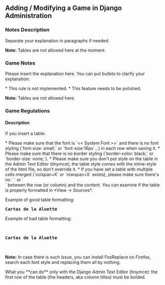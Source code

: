 ## Adding / Modifying a Game in Django Administration

### Notes Description

<p>Separate your explanation in paragraphs if needed.</p>
<p><b>Note:</b> Tables are not allowed here at the moment.</p>

### Game Notes

<p>Please insert the explanation here. You can put bullets to clarify your explanation: </p>
* This rule is not implemented.
* This feature needs to be polished.

<p><b>Note:</b> Tables are not allowed here.</p>

### Game Regulations

#### Description

<p>If you insert a table:</p>
* Please make sure that the font is `<< System Font >>` and there is no font styling (`font-size: small;` or `font-size:16px`...) in each row when saving it. 
* Please make sure that there is no border styling (`border-color: black;` or `border-size: none;`).
* Please make sure you don't put style on the table in the Admin Text Editor (tinymce); the table style comes with the inline-style of the html file, so don't override it.
* If you have set a table with multiple cells merged (`colspan=X` or `rowspan=X` exists), please make sure there's no `&nbsp;` or `<br />` between the row (or column) and the content. You can examine if the table is properly formatted in *View -> Sources*.

Example of good table formatting:
<pre>
<td style="width: 16.5%; height: 132px; text-align: center;" rowspan="4"><strong>Cartas de la Aluette</strong></td>
</pre>

Example of bad table formatting:
<pre>
<td style="width: 16.5%; height: 132px; text-align: center;" rowspan="4">&nbsp;<br/>&nbsp;<br/><strong>Cartas de la Aluette</strong>&nbsp;<br/>&nbsp;<br/></td>
</pre>

<p><b>Note:</b> In case there is such issue, you can install FoxReplace on Firefox, search each font style and replacing them all by nothing.</p>

<p>What you **can do** only with the Django Admin Text Editor (tinymce): the first row of the table (the headers, aka column titles) must be bolded.</p>
